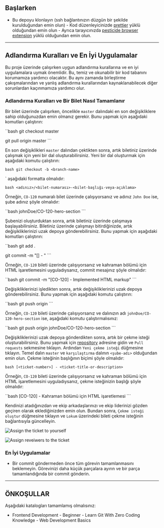 ## Başlarken

- Bu depoyu klonlayın (ssh bağlantınızın düzgün bir şekilde kurulduğundan emin olun) - Kod düzenleyicinizde [prettier](https://prettier.io/) yüklü olduğundan emin olun - Ayrıca tarayıcınızda [pesticide browser extension](https://chrome.google.com/webstore/detail/pesticide-for-chrome-with/neonnmencpneifkhlmhmfhfiklgjmloi) yüklü olduğundan emin olun.

---

## Adlandırma Kuralları ve En İyi Uygulamalar

Bu proje üzerinde çalışırken uygun adlandırma kurallarına ve en iyi uygulamalara uymak önemlidir. Bu, temiz ve okunabilir bir kod tabanını korumamıza yardımcı olacaktır. Bu aynı zamanda birleştirme çakışmalarından ve yanlış adlandırma kurallarından kaynaklanabilecek diğer sorunlardan kaçınmamıza yardımcı olur.

### Adlandırma Kuralları ve Bir Bilet Nasıl Tamamlanır

Bir bilet üzerinde çalışırken, öncelikle `master` dalındaki en son değişikliklere sahip olduğunuzdan emin olmanız gerekir. Bunu yapmak için aşağıdaki komutları çalıştırın:

``bash git checkout master

git pull origin master ```

En son değişiklikleri `master` dalından çektikten sonra, artık biletiniz üzerinde çalışmak için yeni bir dal oluşturabilirsiniz. Yeni bir dal oluşturmak için aşağıdaki komutu çalıştırın:

`bash git checkout -b <branch-name> `

<branch-name>` aşağıdaki formatta olmalıdır:

`bash <adınız>/<bilet-numarası>-<bilet-başlığı-veya-açıklama> `

Örneğin, `CO-120` numaralı bilet üzerinde çalışıyorsanız ve adınız `John Doe` ise, şube adınız şöyle olmalıdır:

``bash johnDoe/CO-120-hero-section ```

Şubenizi oluşturduktan sonra, artık biletiniz üzerinde çalışmaya başlayabilirsiniz. Biletiniz üzerinde çalışmayı bitirdiğinizde, artık değişikliklerinizi uzak depoya gönderebilirsiniz. Bunu yapmak için aşağıdaki komutları çalıştırın:

``bash git add .

git commit -m "[<ticket-number>] - <commit-message>" ```

Örneğin, `CO-120` bileti üzerinde çalışıyorsanız ve kahraman bölümü için HTML işaretlemesini uyguladıysanız, commit mesajınız şöyle olmalıdır:

``bash git commit -m "[CO-120] - Implemented HTML markup" ```

Değişikliklerinizi işledikten sonra, artık değişikliklerinizi uzak depoya gönderebilirsiniz. Bunu yapmak için aşağıdaki komutu çalıştırın:

``bash git push origin <branch-name> ```

Örneğin, `CO-120` bileti üzerinde çalışıyorsanız ve dalınızın adı `johnDoe/CO-120-hero-section` ise, aşağıdaki komutu çalıştırmalısınız:

``bash git push origin johnDoe/CO-120-hero-section ```

Değişikliklerinizi uzak depoya gönderdikten sonra, artık bir çekme isteği oluşturabilirsiniz. Bunu yapmak için [repository](https://github.com/archis-academy/july-bebka-beginner-coral-Buy-2) adresine gidin ve `Pull requests` sekmesine tıklayın. Ardından `Yeni çekme isteği` düğmesine tıklayın. Temel dalın `master` ve `karşılaştırma` dalının `<şube-adı>` olduğundan emin olun. Çekme isteğinin başlığının biçimi şöyle olmalıdır:

`bash [<ticket-number>] - <ticket-title-or-description> `

Örneğin, `CO-120` bileti üzerinde çalışıyorsanız ve kahraman bölümü için HTML işaretlemesini uyguladıysanız, çekme isteğinizin başlığı şöyle olmalıdır:

``bash [CO-120] - Kahraman bölümü için HTML işaretlemesi ```

Kendinizi atadığınızdan ve ekip arkadaşlarınızı ve ekip liderinizi gözden geçiren olarak eklediğinizden emin olun. Bundan sonra, `Çekme isteği oluştur` düğmesine tıklayın ve `Lokum` üzerindeki bileti çekme isteğinin bağlantısıyla güncelleyin.

![Assign the ticket to yourself](https://33333.cdn.cke-cs.com/kSW7V9NHUXugvhoQeFaf/images/3246ff0603e48fe80d5a0345d47141f50bae23e8fc3b9e52.png/w_336)

![Assign reveiwers to the ticket](https://user-images.githubusercontent.com/71005514/284887977-9bece5e1-ee6b-4ffb-b098-d093ee31a52d.png)

### En İyi Uygulamalar

- Bir commit göndermeden önce tüm görevin tamamlanmasını beklemeyin. Görevinizi daha küçük parçalara ayırın ve bir parça tamamlandığında bir commit gönderin.

---

## ÖNKOŞULLAR

Aşağıdaki katalogları tamamlamış olmalısınız:

- Frontend Development - Beginner - Learn Git With Zero Coding Knowledge - Web Development Basics
